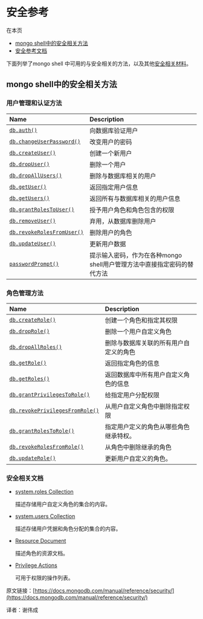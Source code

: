 # 安全参考

在本页

- [mongo shell中的安全相关方法]((https://docs.mongodb.com/manual/reference/security/#security-methods-in-the-mongo-shell))
- [安全参考文档](https://docs.mongodb.com/manual/reference/security/#security-reference-documentation)

下面列举了mongo shell 中可用的与安全相关的方法，以及其他[安全相关材料](https://docs.mongodb.com/manual/reference/security/#security-reference-materials)。


## mongo shell中的安全相关方法

### 用户管理和认证方法

| Name                                                         | Description                                                  |
| :----------------------------------------------------------- | :----------------------------------------------------------- |
| [`db.auth()`](https://docs.mongodb.com/manual/reference/method/db.auth/#db.auth) | 向数据库验证用户         |
| [`db.changeUserPassword()`](https://docs.mongodb.com/manual/reference/method/db.changeUserPassword/#db.changeUserPassword) | 改变用户的密码           |
| [`db.createUser()`](https://docs.mongodb.com/manual/reference/method/db.createUser/#db.createUser) | 创建一个新用户                           |
| [`db.dropUser()`](https://docs.mongodb.com/manual/reference/method/db.dropUser/#db.dropUser) | 删除一个用户                           |
| [`db.dropAllUsers()`](https://docs.mongodb.com/manual/reference/method/db.dropAllUsers/#db.dropAllUsers) | 删除与数据库相关的用户 |
| [`db.getUser()`](https://docs.mongodb.com/manual/reference/method/db.getUser/#db.getUser) | 返回指定用户信息 |
| [`db.getUsers()`](https://docs.mongodb.com/manual/reference/method/db.getUsers/#db.getUsers) | 返回所有与数据库相关的用户信息 |
| [`db.grantRolesToUser()`](https://docs.mongodb.com/manual/reference/method/db.grantRolesToUser/#db.grantRolesToUser) | 授予用户角色和角色包含的权限 |
| [`db.removeUser()`](https://docs.mongodb.com/manual/reference/method/db.removeUser/#db.removeUser) | 弃用，从数据库删除用户 |
| [`db.revokeRolesFromUser()`](https://docs.mongodb.com/manual/reference/method/db.revokeRolesFromUser/#db.revokeRolesFromUser) | 删除用户的角色                    |
| [`db.updateUser()`](https://docs.mongodb.com/manual/reference/method/db.updateUser/#db.updateUser) | 更新用户数据                               |
| [`passwordPrompt()`](https://docs.mongodb.com/manual/reference/method/passwordPrompt/#passwordPrompt) | 提示输入密码，作为在各种mongo shell用户管理方法中直接指定密码的替代方法 |


### 角色管理方法

| Name                                                         | Description                                                  |
| :----------------------------------------------------------- | :----------------------------------------------------------- |
| [`db.createRole()`](https://docs.mongodb.com/manual/reference/method/db.createRole/#db.createRole) | 创建一个角色和指定其权限 |
| [`db.dropRole()`](https://docs.mongodb.com/manual/reference/method/db.dropRole/#db.dropRole) | 删除一个用户自定义角色           |
| [`db.dropAllRoles()`](https://docs.mongodb.com/manual/reference/method/db.dropAllRoles/#db.dropAllRoles) | 删除与数据库关联的所有用户自定义的角色 |
| [`db.getRole()`](https://docs.mongodb.com/manual/reference/method/db.getRole/#db.getRole) | 返回指定角色的信息 |
| [`db.getRoles()`](https://docs.mongodb.com/manual/reference/method/db.getRoles/#db.getRoles) | 返回数据库中所有用户自定义角色的信息 |
| [`db.grantPrivilegesToRole()`](https://docs.mongodb.com/manual/reference/method/db.grantPrivilegesToRole/#db.grantPrivilegesToRole) | 给指定用户分配权限 |
| [`db.revokePrivilegesFromRole()`](https://docs.mongodb.com/manual/reference/method/db.revokePrivilegesFromRole/#db.revokePrivilegesFromRole) | 从用户自定义角色中删除指定权限 |
| [`db.grantRolesToRole()`](https://docs.mongodb.com/manual/reference/method/db.grantRolesToRole/#db.grantRolesToRole) | 指定用户定义的角色从哪些角色继承特权。 |
| [`db.revokeRolesFromRole()`](https://docs.mongodb.com/manual/reference/method/db.revokeRolesFromRole/#db.revokeRolesFromRole) | 从角色中删除继承的角色   |
| [`db.updateRole()`](https://docs.mongodb.com/manual/reference/method/db.updateRole/#db.updateRole) | 更新用户自定义的角色。           |



### 安全相关文档

- [system.roles Collection](https://docs.mongodb.com/manual/reference/system-roles-collection/)

  描述存储用户自定义角色的集合的内容。

- [system.users Collection](https://docs.mongodb.com/manual/reference/system-users-collection/)

  描述存储用户凭据和角色分配的集合的内容。

- [Resource Document](https://docs.mongodb.com/manual/reference/resource-document/)

  描述角色的资源文档。

- [Privilege Actions](https://docs.mongodb.com/manual/reference/privilege-actions/)

  可用于权限的操作列表。

原文链接：[https://docs.mongodb.com/manual/reference/security/](https://docs.mongodb.com/manual/reference/security/)

译者：谢伟成
